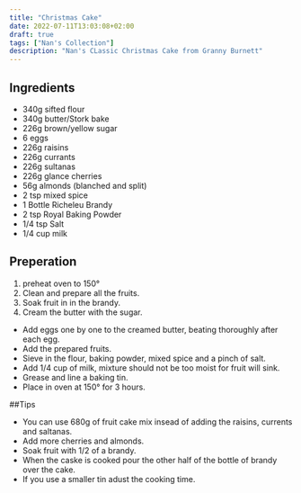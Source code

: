 ```yaml
---
title: "Christmas Cake"
date: 2022-07-11T13:03:08+02:00
draft: true
tags: ["Nan's Collection"]
description: "Nan's CLassic Christmas Cake from Granny Burnett"
---
```


## Ingredients

- 340g	sifted flour
- 340g	butter/Stork bake
- 226g	brown/yellow sugar
- 6	eggs
- 226g	raisins
- 226g	currants
- 226g	sultanas
- 226g	glance cherries
- 56g	almonds (blanched and split)
- 2 tsp	mixed spice
- 1 Bottle Richeleu Brandy
- 2 tsp Royal Baking Powder
- 1/4 tsp Salt
- 1/4 cup milk

## Preperation

1. preheat oven to 150°
2. Clean and prepare all the fruits.
3. Soak fruit in in the brandy.
4. Cream the butter with the sugar.
- Add eggs one by one to the creamed butter, beating thoroughly after each egg.
- Add the prepared fruits.
- Sieve in the flour, baking powder, mixed spice and a pinch of salt.
- Add 1/4 cup of milk, mixture should not be too moist for fruit will sink.
- Grease and line a baking tin.
- Place in oven at 150° for 3 hours.

##Tips

- You can use 680g of fruit cake mix insead of adding the raisins, currents and saltanas.
- Add more cherries and almonds.
- Soak fruit with 1/2 of a brandy.
- When the caske is cooked pour the other half of the bottle of brandy over the cake.
- If you use a smaller tin adust the cooking time.
